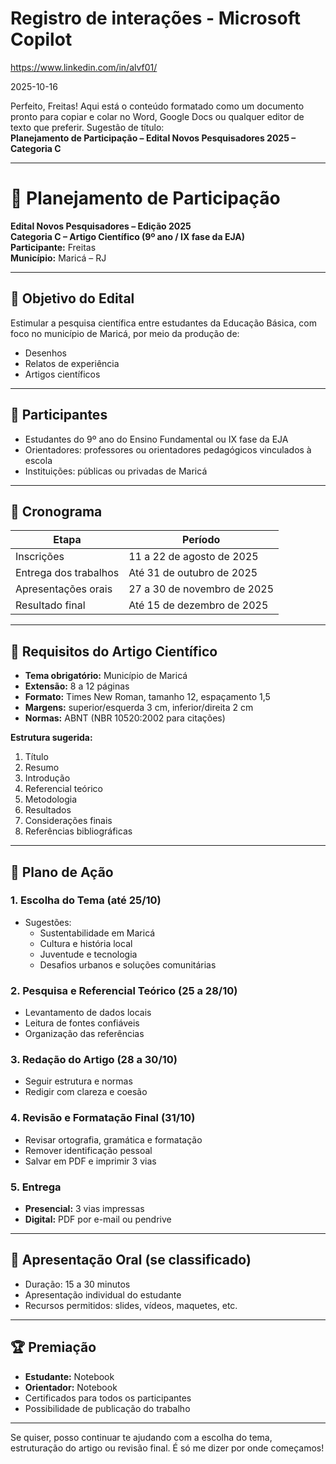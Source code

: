 # Registro de interações - Microsoft Copilot
https://www.linkedin.com/in/alvf01/

2025-10-16

Perfeito, Freitas! Aqui está o conteúdo formatado como um documento pronto para copiar e colar no Word, Google Docs ou qualquer editor de texto que preferir. Sugestão de título:  
**Planejamento de Participação – Edital Novos Pesquisadores 2025 – Categoria C**

---

# 📘 Planejamento de Participação  
**Edital Novos Pesquisadores – Edição 2025**  
**Categoria C – Artigo Científico (9º ano / IX fase da EJA)**  
**Participante:** Freitas  
**Município:** Maricá – RJ

---

## 🧠 Objetivo do Edital
Estimular a pesquisa científica entre estudantes da Educação Básica, com foco no município de Maricá, por meio da produção de:
- Desenhos
- Relatos de experiência
- Artigos científicos

---

## 👥 Participantes
- Estudantes do 9º ano do Ensino Fundamental ou IX fase da EJA
- Orientadores: professores ou orientadores pedagógicos vinculados à escola
- Instituições: públicas ou privadas de Maricá

---

## 📅 Cronograma
| Etapa                      | Período                         |
|---------------------------|----------------------------------|
| Inscrições                | 11 a 22 de agosto de 2025        |
| Entrega dos trabalhos     | Até 31 de outubro de 2025        |
| Apresentações orais       | 27 a 30 de novembro de 2025      |
| Resultado final           | Até 15 de dezembro de 2025       |

---

## 📝 Requisitos do Artigo Científico
- **Tema obrigatório:** Município de Maricá
- **Extensão:** 8 a 12 páginas
- **Formato:** Times New Roman, tamanho 12, espaçamento 1,5
- **Margens:** superior/esquerda 3 cm, inferior/direita 2 cm
- **Normas:** ABNT (NBR 10520:2002 para citações)

**Estrutura sugerida:**
1. Título
2. Resumo
3. Introdução
4. Referencial teórico
5. Metodologia
6. Resultados
7. Considerações finais
8. Referências bibliográficas

---

## 🧭 Plano de Ação

### 1. Escolha do Tema (até 25/10)
- Sugestões:
  - Sustentabilidade em Maricá
  - Cultura e história local
  - Juventude e tecnologia
  - Desafios urbanos e soluções comunitárias

### 2. Pesquisa e Referencial Teórico (25 a 28/10)
- Levantamento de dados locais
- Leitura de fontes confiáveis
- Organização das referências

### 3. Redação do Artigo (28 a 30/10)
- Seguir estrutura e normas
- Redigir com clareza e coesão

### 4. Revisão e Formatação Final (31/10)
- Revisar ortografia, gramática e formatação
- Remover identificação pessoal
- Salvar em PDF e imprimir 3 vias

### 5. Entrega
- **Presencial:** 3 vias impressas
- **Digital:** PDF por e-mail ou pendrive

---

## 🎤 Apresentação Oral (se classificado)
- Duração: 15 a 30 minutos
- Apresentação individual do estudante
- Recursos permitidos: slides, vídeos, maquetes, etc.

---

## 🏆 Premiação
- **Estudante:** Notebook
- **Orientador:** Notebook
- Certificados para todos os participantes
- Possibilidade de publicação do trabalho

---

Se quiser, posso continuar te ajudando com a escolha do tema, estruturação do artigo ou revisão final. É só me dizer por onde começamos!

